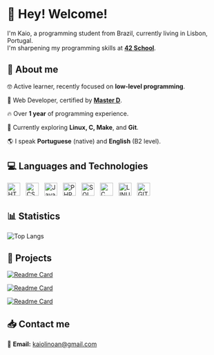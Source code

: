 # 🫡 Hey! Welcome!

I'm Kaio, a programming student from Brazil, currently living in Lisbon, Portugal.  
I'm sharpening my programming skills at **[42 School](https://www.42lisboa.com/pt/)**.

## 🚀 About me

🤓 Active learner, recently focused on **low-level programming**.

💼 Web Developer, certified by **[Master D](https://www.masterd.pt/?gad_campaignid=21541182407)**.

🔥 Over **1 year** of programming experience.

🌱 Currently exploring **Linux, C, Make**, and **Git**.

🌎 I speak **Portuguese** (native) and **English** (B2 level).


## 💻 Languages and Technologies



<img 
    align="left" 
    alt="HTML"
    title="HTML" 
    width="30px" 
    style="padding-right: 10px;" 
    src="https://cdn.jsdelivr.net/gh/devicons/devicon@latest/icons/html5/html5-original.svg" 
/>

<img 
    align="left" 
    alt="CSS"
    title="CSS" 
    width="30px" 
    style="padding-right: 10px;" 
    src="https://cdn.jsdelivr.net/gh/devicons/devicon@latest/icons/css3/css3-original.svg" 
/>

<img 
    align="left" 
    alt="JavaScript"
    title="JavaScript" 
    width="30px" 
    style="padding-right: 10px;" 
    src="https://cdn.jsdelivr.net/gh/devicons/devicon@latest/icons/javascript/javascript-original.svg"  
/>

<img 
    align="left" 
    alt="PHP"
    title="PHP" 
    width="30px" 
    style="padding-right: 10px;" 
    src="https://cdn.jsdelivr.net/gh/devicons/devicon@latest/icons/php/php-original.svg" 
/>

<img 
    align="left" 
    alt="SQL"
    title="SQL" 
    width="30px" 
    style="padding-right: 10px;" 
    src="https://cdn.jsdelivr.net/gh/devicons/devicon@latest/icons/mysql/mysql-original.svg"  
/>

<img 
    align="left" 
    alt="C"
    title="C" 
    width="30px" 
    style="padding-right: 10px;" 
    src="https://cdn.jsdelivr.net/gh/devicons/devicon@latest/icons/c/c-original.svg"  
/>

<img 
    align="left" 
    alt="LINUX"
    title="LINUX" 
    width="30px" 
    style="padding-right: 10px;" 
    src="https://cdn.jsdelivr.net/gh/devicons/devicon@latest/icons/linux/linux-original.svg"  
/>

<img 
    align="left" 
    alt="GIT"
    title="GIT" 
    width="30px" 
    style="padding-right: 10px;" 
    src="https://cdn.jsdelivr.net/gh/devicons/devicon@latest/icons/git/git-original.svg" 
/>
<br/>
<br/>


## 📊 Statistics

![Top Langs](https://github-readme-stats.vercel.app/api/top-langs/?username=kaiolinoan&layout=compact&theme=tokyonight)


  ## 🚧 Projects

  [![Readme Card](https://github-readme-stats.vercel.app/api/pin/?username=kaiolinoan&repo=Common-Core&theme=tokyonight)](https://github.com/Kaiolinoan/Common-core)

  [![Readme Card](https://github-readme-stats.vercel.app/api/pin/?username=kaiolinoan&repo=Event-site&theme=tokyonight)](https://github.com/Kaiolinoan/Event-site)

  [![Readme Card](https://github-readme-stats.vercel.app/api/pin/?username=kaiolinoan&repo=Push_swap&theme=tokyonight)](https://github.com/Kaiolinoan/Push_swap)


## 📥 Contact me

📧 **Email:** kaiolinoan@gmail.com
